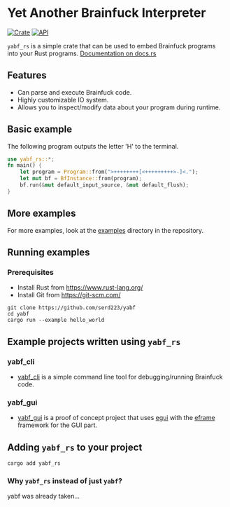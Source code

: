 # Yet Another Brainfuck Interpreter
[![Crate](https://img.shields.io/crates/v/yabf_rs.svg)](https://crates.io/crates/yabf_rs)
[![API](https://docs.rs/rand/badge.svg)](https://docs.rs/yabf_rs)

`yabf_rs` is a simple crate that can be used to embed Brainfuck programs into your Rust programs.
[Documentation on docs.rs](https://docs.rs/yabf_rs/)


## Features

- Can parse and execute Brainfuck code.
- Highly customizable IO system.
- Allows you to inspect/modify data about your program during runtime.

## Basic example

The following program outputs the letter 'H' to the terminal.
```rs
use yabf_rs::*;
fn main() {
    let program = Program::from(">++++++++[<+++++++++>-]<.");
    let mut bf = BfInstance::from(program);
    bf.run(&mut default_input_source, &mut default_flush);
}
```

## More examples

For more examples, look at the [examples](https://github.com/serd223/yabf/tree/master/examples) directory in the repository.

## Running examples
### Prerequisites
- Install Rust from https://www.rust-lang.org/
- Install Git from https://git-scm.com/

```
git clone https://github.com/serd223/yabf
cd yabf
cargo run --example hello_world
```

## Example projects written using `yabf_rs`

### yabf_cli
- [yabf_cli](https://github.com/serd223/yabf-cli) is a simple command line tool for debugging/running Brainfuck code.

### yabf_gui
- [yabf_gui](https://github.com/serd223/yabf-gui) is a proof of concept project that uses [egui](https://crates.io/crates/egui) with the [eframe](https://crates.io/crates/eframe) framework for the GUI part.

## Adding `yabf_rs` to your project

```
cargo add yabf_rs
```


### Why `yabf_rs` instead of just `yabf`?
yabf was already taken...
